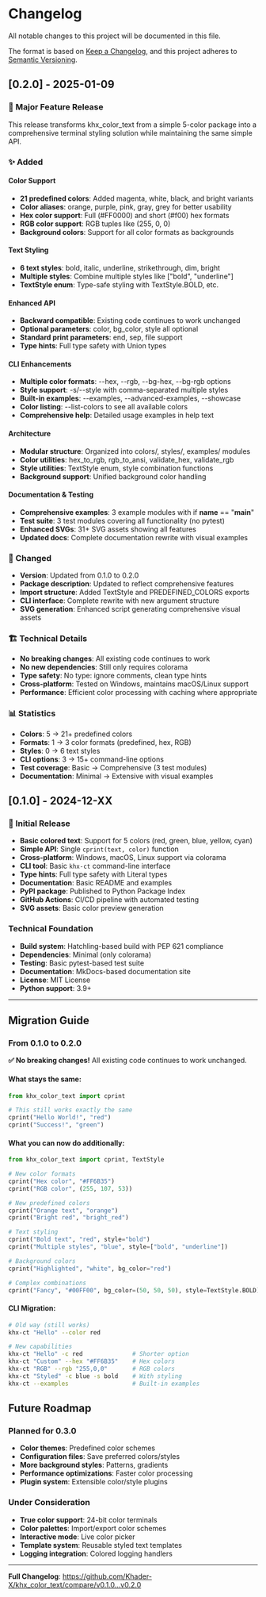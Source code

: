 # Changelog

All notable changes to this project will be documented in this file.

The format is based on [Keep a Changelog](https://keepachangelog.com/en/1.0.0/),
and this project adheres to [Semantic Versioning](https://semver.org/spec/v2.0.0.html).

## [0.2.0] - 2025-01-09

### 🎉 Major Feature Release

This release transforms khx_color_text from a simple 5-color package into a comprehensive terminal styling solution while maintaining the same simple API.

### ✨ Added

#### Color Support
- **21 predefined colors**: Added magenta, white, black, and bright variants
- **Color aliases**: orange, purple, pink, gray, grey for better usability
- **Hex color support**: Full (#FF0000) and short (#f00) hex formats
- **RGB color support**: RGB tuples like (255, 0, 0)
- **Background colors**: Support for all color formats as backgrounds

#### Text Styling
- **6 text styles**: bold, italic, underline, strikethrough, dim, bright
- **Multiple styles**: Combine multiple styles like ["bold", "underline"]
- **TextStyle enum**: Type-safe styling with TextStyle.BOLD, etc.

#### Enhanced API
- **Backward compatible**: Existing code continues to work unchanged
- **Optional parameters**: color, bg_color, style all optional
- **Standard print parameters**: end, sep, file support
- **Type hints**: Full type safety with Union types

#### CLI Enhancements
- **Multiple color formats**: --hex, --rgb, --bg-hex, --bg-rgb options
- **Style support**: -s/--style with comma-separated multiple styles
- **Built-in examples**: --examples, --advanced-examples, --showcase
- **Color listing**: --list-colors to see all available colors
- **Comprehensive help**: Detailed usage examples in help text

#### Architecture
- **Modular structure**: Organized into colors/, styles/, examples/ modules
- **Color utilities**: hex_to_rgb, rgb_to_ansi, validate_hex, validate_rgb
- **Style utilities**: TextStyle enum, style combination functions
- **Background support**: Unified background color handling

#### Documentation & Testing
- **Comprehensive examples**: 3 example modules with if __name__ == "__main__"
- **Test suite**: 3 test modules covering all functionality (no pytest)
- **Enhanced SVGs**: 31+ SVG assets showing all features
- **Updated docs**: Complete documentation rewrite with visual examples

### 🔧 Changed
- **Version**: Updated from 0.1.0 to 0.2.0
- **Package description**: Updated to reflect comprehensive features
- **Import structure**: Added TextStyle and PREDEFINED_COLORS exports
- **CLI interface**: Complete rewrite with new argument structure
- **SVG generation**: Enhanced script generating comprehensive visual assets

### 🏗️ Technical Details
- **No breaking changes**: All existing code continues to work
- **No new dependencies**: Still only requires colorama
- **Type safety**: No type: ignore comments, clean type hints
- **Cross-platform**: Tested on Windows, maintains macOS/Linux support
- **Performance**: Efficient color processing with caching where appropriate

### 📊 Statistics
- **Colors**: 5 → 21+ predefined colors
- **Formats**: 1 → 3 color formats (predefined, hex, RGB)
- **Styles**: 0 → 6 text styles
- **CLI options**: 3 → 15+ command-line options
- **Test coverage**: Basic → Comprehensive (3 test modules)
- **Documentation**: Minimal → Extensive with visual examples

## [0.1.0] - 2024-12-XX

### 🎉 Initial Release

- **Basic colored text**: Support for 5 colors (red, green, blue, yellow, cyan)
- **Simple API**: Single `cprint(text, color)` function
- **Cross-platform**: Windows, macOS, Linux support via colorama
- **CLI tool**: Basic `khx-ct` command-line interface
- **Type hints**: Full type safety with Literal types
- **Documentation**: Basic README and examples
- **PyPI package**: Published to Python Package Index
- **GitHub Actions**: CI/CD pipeline with automated testing
- **SVG assets**: Basic color preview generation

### Technical Foundation
- **Build system**: Hatchling-based build with PEP 621 compliance
- **Dependencies**: Minimal (only colorama)
- **Testing**: Basic pytest-based test suite
- **Documentation**: MkDocs-based documentation site
- **License**: MIT License
- **Python support**: 3.9+

---

## Migration Guide

### From 0.1.0 to 0.2.0

**✅ No breaking changes!** All existing code continues to work unchanged.

#### What stays the same:
```python
from khx_color_text import cprint

# This still works exactly the same
cprint("Hello World!", "red")
cprint("Success!", "green")
```

#### What you can now do additionally:
```python
from khx_color_text import cprint, TextStyle

# New color formats
cprint("Hex color", "#FF6B35")
cprint("RGB color", (255, 107, 53))

# New predefined colors
cprint("Orange text", "orange")
cprint("Bright red", "bright_red")

# Text styling
cprint("Bold text", "red", style="bold")
cprint("Multiple styles", "blue", style=["bold", "underline"])

# Background colors
cprint("Highlighted", "white", bg_color="red")

# Complex combinations
cprint("Fancy", "#00FF00", bg_color=(50, 50, 50), style=TextStyle.BOLD)
```

#### CLI Migration:
```bash
# Old way (still works)
khx-ct "Hello" --color red

# New capabilities
khx-ct "Hello" -c red              # Shorter option
khx-ct "Custom" --hex "#FF6B35"    # Hex colors
khx-ct "RGB" --rgb "255,0,0"       # RGB colors
khx-ct "Styled" -c blue -s bold    # With styling
khx-ct --examples                  # Built-in examples
```

## Future Roadmap

### Planned for 0.3.0
- **Color themes**: Predefined color schemes
- **Configuration files**: Save preferred colors/styles
- **More background styles**: Patterns, gradients
- **Performance optimizations**: Faster color processing
- **Plugin system**: Extensible color/style plugins

### Under Consideration
- **True color support**: 24-bit color terminals
- **Color palettes**: Import/export color schemes
- **Interactive mode**: Live color picker
- **Template system**: Reusable styled text templates
- **Logging integration**: Colored logging handlers

---

**Full Changelog**: https://github.com/Khader-X/khx_color_text/compare/v0.1.0...v0.2.0